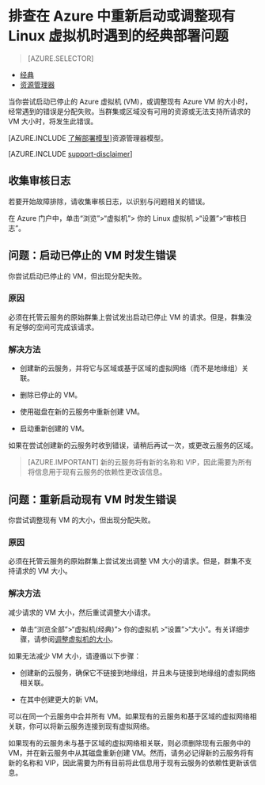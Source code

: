 <!-- Ibiza Portal: tested -->

<properties
   pageTitle="VM 重新启动或大小调整问题 | Azure"
   description="排查在 Azure 中重新启动或调整现有 Linux 虚拟机时遇到的经典部署问题"
   services="virtual-machines-linux"
   documentationCenter=""
   authors="Deland-Han"
   manager="felixwu"
   editor=""
   tags="top-support-issue"/>

<tags
	ms.service="virtual-machines-linux"
	ms.date="05/12/2016"
	wacn.date="06/27/2016"/>

# 排查在 Azure 中重新启动或调整现有 Linux 虚拟机时遇到的经典部署问题

> [AZURE.SELECTOR]
- [经典](/documentation/articles/virtual-machines-linux-classic-restart-resize-error-troubleshooting)
- [资源管理器](/documentation/articles/virtual-machines-linux-restart-resize-error-troubleshooting)

当你尝试启动已停止的 Azure 虚拟机 (VM)，或调整现有 Azure VM 的大小时，经常遇到的错误是分配失败。当群集或区域没有可用的资源或无法支持所请求的 VM 大小时，将发生此错误。

[AZURE.INCLUDE [了解部署模型](../includes/learn-about-deployment-models-classic-include.md)]资源管理器模型。

[AZURE.INCLUDE [support-disclaimer](../includes/support-disclaimer.md)]

## 收集审核日志

若要开始故障排除，请收集审核日志，以识别与问题相关的错误。

在 Azure 门户中，单击“浏览”>“虚拟机”> 你的 Linux 虚拟机 >“设置”>“审核日志”。

## 问题：启动已停止的 VM 时发生错误

你尝试启动已停止的 VM，但出现分配失败。

### 原因

必须在托管云服务的原始群集上尝试发出启动已停止 VM 的请求。但是，群集没有足够的空间可完成该请求。

### 解决方法

* 创建新的云服务，并将它与区域或基于区域的虚拟网络（而不是地缘组）关联。

* 删除已停止的 VM。

* 使用磁盘在新的云服务中重新创建 VM。

* 启动重新创建的 VM。

如果在尝试创建新的云服务时收到错误，请稍后再试一次，或更改云服务的区域。

> [AZURE.IMPORTANT] 新的云服务将有新的名称和 VIP，因此需要为所有将信息用于现有云服务的依赖性更改该信息。

## 问题：重新启动现有 VM 时发生错误

你尝试调整现有 VM 的大小，但出现分配失败。

### 原因

必须在托管云服务的原始群集上尝试发出调整 VM 大小的请求。但是，群集不支持请求的 VM 大小。

### 解决方法

减少请求的 VM 大小，然后重试调整大小请求。

* 单击“浏览全部”>“虚拟机(经典)”> 你的虚拟机 >“设置”>“大小”。有关详细步骤，请参阅[调整虚拟机的大小](https://msdn.microsoft.com/zh-cn/library/dn168976.aspx)。

如果无法减少 VM 大小，请遵循以下步骤：

  * 创建新的云服务，确保它不链接到地缘组，并且未与链接到地缘组的虚拟网络相关联。

  * 在其中创建更大的新 VM。

可以在同一个云服务中合并所有 VM。如果现有的云服务和基于区域的虚拟网络相关联，你可以将新云服务连接到现有虚拟网络。

如果现有的云服务未与基于区域的虚拟网络相关联，则必须删除现有云服务中的 VM，并在新云服务中从其磁盘重新创建 VM。然而，请务必记得新的云服务将有新的名称和 VIP，因此需要为所有目前将此信息用于现有云服务的依赖性更新该信息。

<!---HONumber=Mooncake_0620_2016-->